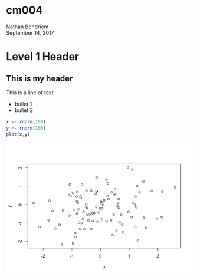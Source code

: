 # cm004
Nathan Bendriem  
September 14, 2017  
# Level 1 Header

## This is my header

This is a line of text

- bullet 1
- bullet 2


```r
x <- rnorm(100)
y <- rnorm(100)
plot(x,y)
```

![](cm004_files/figure-html/unnamed-chunk-1-1.png)<!-- -->
